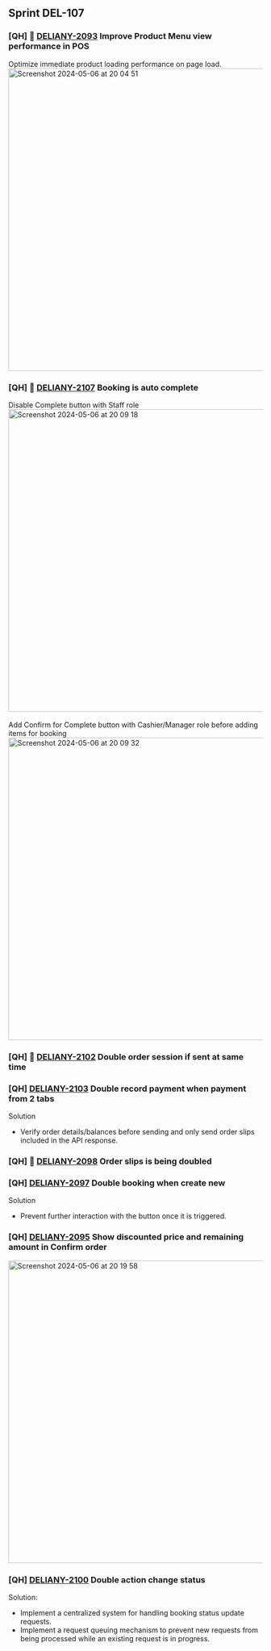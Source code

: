 ## Sprint DEL-107

### [QH] 🚀 [DELIANY-2093](https://deliany.youtrack.cloud/issue/DELIANY-2093/Improve-Product-Menu-view-performance-in-POS) Improve Product Menu view performance in POS

Optimize immediate product loading performance on page load. <br />
<img width="600" alt="Screenshot 2024-05-06 at 20 04 51" src="https://github.com/Maffiaco/documentation/assets/33405334/ae4c30c7-8776-4cb2-b5e2-65bc8c8e34ac">

### [QH] 🚀 [DELIANY-2107](https://deliany.youtrack.cloud/issue/DELIANY-2107/POSBug-Booking-is-auto-complete) Booking is auto complete

Disable Complete button with Staff role<br />
<img width="600" alt="Screenshot 2024-05-06 at 20 09 18" src="https://github.com/Maffiaco/documentation/assets/33405334/a890fc70-b5c6-487d-847b-c6fec163696f">
<br />
<br />
Add Confirm for Complete button with Cashier/Manager role before adding items for booking<br />
<img width="600" alt="Screenshot 2024-05-06 at 20 09 32" src="https://github.com/Maffiaco/documentation/assets/33405334/46bcbf8a-a5ee-4429-ba2f-f61bc064b2a3">

### [QH] 🚀 [DELIANY-2102](https://deliany.youtrack.cloud/issue/DELIANY-2102/POSBug-Double-order-session-if-sent-at-same-time) Double order session if sent at same time
### [QH] [DELIANY-2103](https://deliany.youtrack.cloud/issue/DELIANY-2103/POSBug-Double-record-payment-when-payment-from-2-tabs) Double record payment when payment from 2 tabs

Solution
- Verify order details/balances before sending and only send order slips included in the API response.

### [QH] 🚀 [DELIANY-2098](https://deliany.youtrack.cloud/issue/DELIANY-2098/POSBugInvestigating-Order-slips-is-being-doubled) Order slips is being doubled
### [QH] [DELIANY-2097](https://deliany.youtrack.cloud/issue/DELIANY-2097/POSBug-Double-booking-when-create-new) Double booking when create new

Solution
- Prevent further interaction with the button once it is triggered.

### [QH] [DELIANY-2095](https://deliany.youtrack.cloud/issue/DELIANY-2095/POS-Show-discounted-price-and-remaining-amount-in-Confirm-order) Show discounted price and remaining amount in Confirm order

<img width="600" alt="Screenshot 2024-05-06 at 20 19 58" src="https://github.com/Maffiaco/documentation/assets/33405334/1fbafa24-d1e2-4aef-8113-a28295b25bd0">

### [QH] [DELIANY-2100](https://deliany.youtrack.cloud/issue/DELIANY-2100/POSBug-Double-action-change-status) Double action change status

Solution:
- Implement a centralized system for handling booking status update requests.
- Implement a request queuing mechanism to prevent new requests from being processed while an existing request is in progress.

